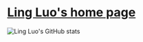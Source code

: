 # [Ling Luo's home page](https://lingluodlut.github.io/)

![Ling Luo's GitHub stats](https://github-readme-stats.vercel.app/api?username=lingluodlut&include_all_commits=true)
